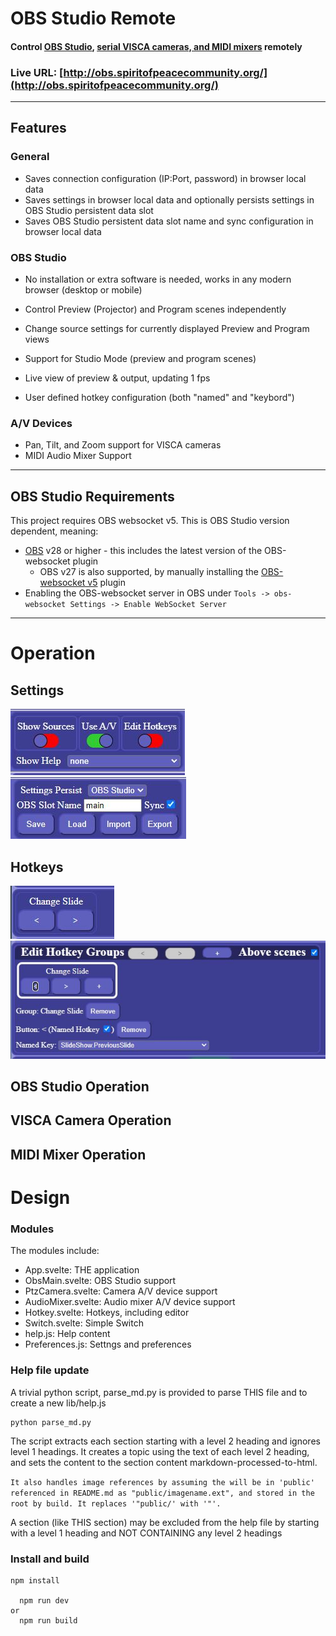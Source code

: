 # OBS Studio Remote

#### Control [OBS Studio](https://obsproject.com/), [serial VISCA cameras, and MIDI mixers](https://github.com/jacobvc/AvDeviceControl) remotely

### Live URL: [http://obs.spiritofpeacecommunity.org/](http://obs.spiritofpeacecommunity.org/)


---


## Features

### General
- Saves connection configuration (IP:Port, password) in browser local data
- Saves settings in browser local data and optionally persists settings in OBS Studio persistent data slot
- Saves OBS Studio persistent data slot name and sync configuration in browser local data

### OBS Studio
- No installation or extra software is needed, works in any modern browser (desktop or mobile)
- Control Preview (Projector) and Program scenes independently
- Change source settings for currently displayed Preview and Program views
- Support for Studio Mode (preview and program scenes)

- Live view of preview & output, updating 1 fps

- User defined hotkey configuration (both "named" and "keybord")

### A/V Devices
- Pan, Tilt, and Zoom support for VISCA cameras
- MIDI Audio Mixer Support

---

## OBS Studio Requirements
This project requires OBS websocket v5. This is OBS Studio version dependent, meaning:

- [OBS](https://obsproject.com/) v28 or higher - this includes the latest version of the OBS-websocket plugin
  - OBS v27 is also supported, by manually installing the [OBS-websocket v5](https://github.com/obsproject/obs-websocket/releases/latest) plugin
 - Enabling the OBS-websocket server in OBS under `Tools -> obs-websocket Settings -> Enable WebSocket Server`

---

# Operation
 
## Settings
<img src="public/config.jpg" >

<img src="public/savesettings.jpg" >

## Hotkeys
<img src="public/hotkeys.jpg" >

<img src="public/edithotkeys.jpg" >

## OBS Studio Operation

## VISCA Camera Operation

## MIDI Mixer Operation

# Design

### Modules
The modules include:
- App.svelte: THE application
- ObsMain.svelte: OBS Studio support
- PtzCamera.svelte: Camera A/V device support
- AudioMixer.svelte: Audio mixer A/V device support
- Hotkey.svelte: Hotkeys, including editor
- Switch.svelte: Simple Switch
- help.js: Help content
- Preferences.js: Settngs and preferences 

### Help file update
A trivial python script, parse_md.py is provided to parse THIS file and to create a new lib/help.js
```
python parse_md.py
```
The script extracts each section starting with a level 2 heading and ignores level 1 headings. It creates a topic using the text of each level 2 heading, and sets the content to the section content markdown-processed-to-html. 

`It also handles image references by assuming the will be in 'public' referenced in README.md as "public/imagename.ext", and stored in the root by build. It replaces '"public/' with '"'.`

A section (like THIS section) may be excluded from the help file by starting with a level 1 heading and NOT CONTAINING any level 2 headings

### Install and build
```
npm install

  npm run dev
or
  npm run build
```
